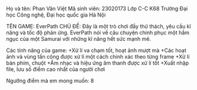 Họ và tên: Phan Văn Việt
Mã sinh viên: 23020173
Lớp C-C K68 Trường Đại học Công nghệ, Đại học quốc gia Hà Nội

TÊN GAME: EverPath
CHỦ ĐỀ: Đây là một trò chơi đầy thử thách, yêu cầu kĩ năng và tốc độ phản ứng. EverPath nói về câu chuyện chinh phục một hầm ngục của một Samurai với những kĩ năng hết sức mạnh mẽ.

Các tính năng của game:
+Xử lí va chạm tốt, hoạt ảnh mượt mà
+Các hoạt ảnh và vùng tấn công được xử lí một cách chính xác theo từng frame
+Xử lí bàn phím, chuột
+Âm nhạc và hiệu ứng âm thanh được xử lí tốt
+Xuất nhập file, lưu số điểm cao nhất của người chơi 


Ngưỡng điểm mà em mong muốn: 8
